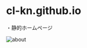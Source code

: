 # cl-kn.github.io

・静的ホームページ

![about](https://user-images.githubusercontent.com/72800355/116019399-16e38900-a67f-11eb-9cb3-46c9d01dd913.png)
